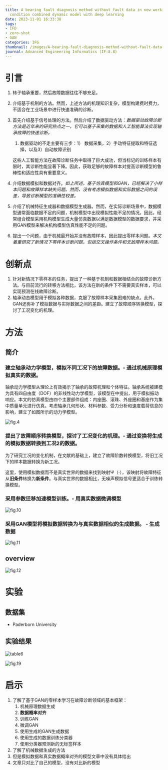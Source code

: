 ```yaml
---
title: A bearing fault diagnosis method without fault data in new working
  condition combined dynamic model with deep learning
date: 2023-11-01 16:33:38
tags: 
- IFD
- zero-shot
- GAN
categories: IFG
thumbnail: /images/A-bearing-fault-diagnosis-method-without-fault-data-in-new-working-condition-combined-dynamic-model-with-deep-learning/fig.12.png
journal: Advanced Engineering Informatics (IF:8.8)
---
```






# 引言

1. 转子轴承重要，然后故障数据往往不够充足。

2. 介绍基于机制的方法。然而，上述方法的机理知识复杂，模型构建费时费力，不适合在工业场景中进行快速准确的诊断。

3. 首先介绍基于信号处理的方法。然后介绍了数据驱动方法：*数据驱动故障诊断方法是近年来的研究热点之一，它可以基于采集的数据和人工智能算法实现轴承故障的快速诊断。*

   1. 数据驱动的不走主要有三步：1） 数据采集，2）手动特征提取和特征选择，以及3）自动故障识别

   这些人工智能方法在故障诊断任务中取得了巨大成功，但当标记的训练样本有限时，其诊断性能显著下降。因此，获取足够的故障样本对提高诊断模型的鲁棒性和适应性具有重要意义。

4. 介绍数据模拟和数据对齐。*如上所述，基于仿真模型和GAN，已经解决了小样本问题和故障样本缺失问题。然而，没有考虑模拟数据和实际数据之间的误差，导致诊断模型的准确性较差。*

5. 介绍了机械特征生成器和数据模型生成器。然而，在实际诊断场景中，数据模型通常面临数据不足的问题，机制模型中出现模拟性能不足的情况。因此，经常组合模型采用机构模型生成大量仿真数据以满足数据模型的数据要求，并采用GAN模型来解决机构模型仿真性能不足的问题。

6. 提出一个问题，由于机械最开始并没有故障样本，因此提出零样本问题。*本文着重研究了新情况下零样本诊断问题，包括交叉操作条件和无故障样本问题。*



# 创新点

1. 针对新情况下零样本的任务，提出了一种基于机制和数据相结合的故障诊断方法。与目前流行的转移方法相比，该方法在新的条件下不需要真实样本，可以实现预测在线故障诊断。
2. 轴承动态模型用于模拟各种数据，克服了故障样本采集困难的缺点。此外，GAN还弥补了模拟数据与实际数据之间的差距。建立了故障顺序转换模型，探讨了工况变化的机理。

# 方法

## 简介

### 建立轴承动力学模型，模拟不同工况下的故障数据。- 通过机械原理模拟真实的数据。

轴承动力学模型从理论上有效揭示了轴承的故障机理和个体特征。轴承系统被建模为具有四自由度（DOF）的非线性动力学模型，该模型在中提出，用于模拟振动响应。本文的仿真模型由四个主要部件组成：内座圈、滚珠、外座圈和基座作为集中质量单元进行仿真。考虑轴承几何形状、材料参数、受力分析和速度载荷信息的影响，建立了如图所示的动力学模型。

![fig.4](/images/A-bearing-fault-diagnosis-method-without-fault-data-in-new-working-condition-combined-dynamic-model-with-deep-learning/fig.4.png)

### 提出了故障顺序转换模型，探讨了工况变化的机理。- 通过变换将生成的模拟数据转换到工况2的数据。

为了研究工况的变化机制，在文献的基础上，建立了故障阶数转换模型，将旧工况下的样本数据转换为新工况。



这里，使用模拟数据而不是真实世界的数据来找到映射Ψ（‧），该映射将故障特征从**旧条件**转换为**新条件**。与真实世界的数据相比，无噪声模拟信号更适合于训练转换模型。



### 采用参数迁移加速模型训练。- 用真实数据微调模型

![fig.10](/images/A-bearing-fault-diagnosis-method-without-fault-data-in-new-working-condition-combined-dynamic-model-with-deep-learning/fig.10.png)

### 采用GAN模型将模拟数据转换为与真实数据相似的生成数据。 - 生成数据

![fig.11](/images/A-bearing-fault-diagnosis-method-without-fault-data-in-new-working-condition-combined-dynamic-model-with-deep-learning/fig.11.png)



## overview

![fig.12](/images/A-bearing-fault-diagnosis-method-without-fault-data-in-new-working-condition-combined-dynamic-model-with-deep-learning/fig.12.png)

# 实验

## 数据集

- Paderborn University

## 实验结果

![table6](/images/A-bearing-fault-diagnosis-method-without-fault-data-in-new-working-condition-combined-dynamic-model-with-deep-learning/table6.png)



![fig.19](/images/A-bearing-fault-diagnosis-method-without-fault-data-in-new-working-condition-combined-dynamic-model-with-deep-learning/fig.19.png)

# 启示

1. 了解了基于GAN的零样本学习在故障诊断领域的基本框架：
   1. 机械原理数据生成
   2. **数据概率对齐**
   3. 训练GAN
   4. 微调GAN
   5. 使用生成的GAN生成数据
   6. 使用生成的数据训练分类器
   7. 使用分类器预测新的无标签样本
2. 了解了机械数据生成的方法
3. 但是模拟数据和真实数据概率对齐的模型文章中没有具体给出
4. 文章只对比了自己的模型，没有对比新的模型
